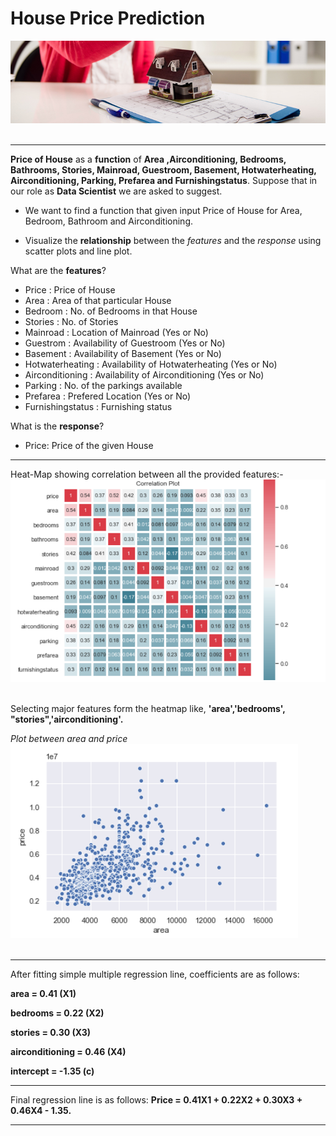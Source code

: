 # House Price Prediction
![image.jpg](images/credit-taux-zero-duree-montant.jpg)<br><br>

___

__Price of House__  as a __function__ of __Area ,Airconditioning, Bedrooms, Bathrooms, Stories, Mainroad, Guestroom, Basement, Hotwaterheating, Airconditioning, Parking, Prefarea and Furnishingstatus__. Suppose that in our role as __Data Scientist__ we are asked to suggest.

- We want to find a function that given input Price of House for Area, Bedroom, Bathroom and Airconditioning.

- Visualize the __relationship__ between the _features_ and the _response_ using scatter plots and line plot.

What are the **features**?

- Price            :   Price of House
- Area             :   Area of that particular House
- Bedroom          :   No. of Bedrooms in that House
- Stories          :   No. of Stories
- Mainroad         :   Location of Mainroad (Yes or No)
- Guestrom         :   Availability of Guestroom (Yes or No)
- Basement         :   Availability of Basement (Yes or No)
- Hotwaterheating  :   Availability of Hotwaterheating (Yes or No)
- Airconditioning  :   Availability of Airconditioning (Yes or No)
- Parking          :   No. of the parkings available
- Prefarea         :   Prefered Location (Yes or No)
- Furnishingstatus :   Furnishing status


What is the **response**?

- Price:              Price of the given House
___

Heat-Map showing correlation between all the provided features:-
![image.jpg](images/Capture.PNG)<br><br>

Selecting major features form the heatmap like, __'area','bedrooms', "stories",'airconditioning'.__ 

_Plot between area and price_
![image.jpg](images/Capture1.PNG)<br><br>

___

After fitting simple multiple regression line, coefficients are as follows:

__area = 0.41 (X1)__

__bedrooms = 0.22 (X2)__

__stories = 0.30 (X3)__

__airconditioning = 0.46 (X4)__

__intercept = -1.35 (c)__
___

Final regression line is as follows: __Price = 0.41X1 + 0.22X2 + 0.30X3 + 0.46X4 - 1.35.__

___


